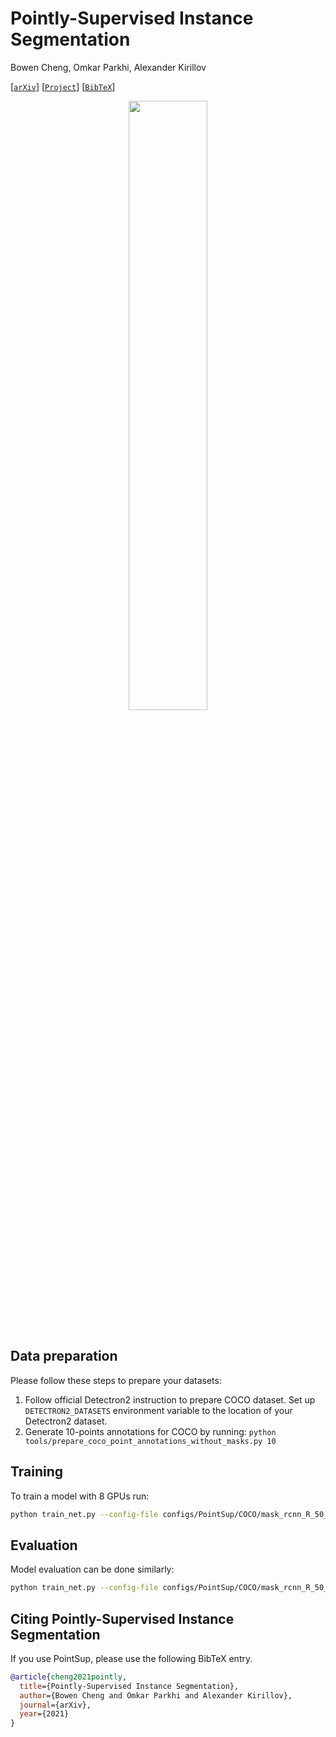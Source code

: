 # Pointly-Supervised Instance Segmentation

Bowen Cheng, Omkar Parkhi, Alexander Kirillov

[[`arXiv`](https://arxiv.org/abs/2104.06404)] [[`Project`](https://bowenc0221.github.io/point-sup)] [[`BibTeX`](#CitingPointSup)]

<div align="center">
  <img src="https://bowenc0221.github.io/images/cheng2021pointly.png" width="50%" height="50%"/>
</div><br/>

## Data preparation
Please follow these steps to prepare your datasets:
1. Follow official Detectron2 instruction to prepare COCO dataset. Set up `DETECTRON2_DATASETS` environment variable to the location of your Detectron2 dataset.
2. Generate 10-points annotations for COCO by running: `python tools/prepare_coco_point_annotations_without_masks.py 10`

## Training

To train a model with 8 GPUs run:
```bash
python train_net.py --config-file configs/PointSup/COCO/mask_rcnn_R_50_FPN_3x_point_annotations_aug.yaml --num-gpus 8
```

## Evaluation

Model evaluation can be done similarly:
```bash
python train_net.py --config-file configs/PointSup/COCO/mask_rcnn_R_50_FPN_3x_point_annotations_aug.yaml --eval-only MODEL.WEIGHTS /path/to/model_checkpoint
```

## <a name="CitingPointSup"></a>Citing Pointly-Supervised Instance Segmentation

If you use PointSup, please use the following BibTeX entry.

```BibTeX
@article{cheng2021pointly,
  title={Pointly-Supervised Instance Segmentation},
  author={Bowen Cheng and Omkar Parkhi and Alexander Kirillov},
  journal={arXiv},
  year={2021}
}
```

